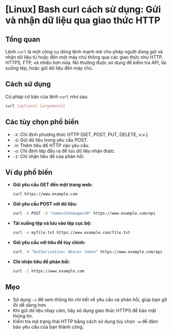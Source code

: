# [Linux] Bash curl cách sử dụng: Gửi và nhận dữ liệu qua giao thức HTTP

## Tổng quan
Lệnh `curl` là một công cụ dòng lệnh mạnh mẽ cho phép người dùng gửi và nhận dữ liệu từ hoặc đến một máy chủ thông qua các giao thức như HTTP, HTTPS, FTP, và nhiều hơn nữa. Nó thường được sử dụng để kiểm tra API, tải xuống tệp, hoặc gửi dữ liệu đến máy chủ.

## Cách sử dụng
Cú pháp cơ bản của lệnh `curl` như sau:
```bash
curl [options] [arguments]
```

## Các tùy chọn phổ biến
- `-X`: Chỉ định phương thức HTTP (GET, POST, PUT, DELETE, v.v.).
- `-d`: Gửi dữ liệu trong yêu cầu POST.
- `-H`: Thêm tiêu đề HTTP vào yêu cầu.
- `-o`: Chỉ định tệp đầu ra để lưu dữ liệu nhận được.
- `-I`: Chỉ nhận tiêu đề của phản hồi.

## Ví dụ phổ biến
- **Gửi yêu cầu GET đến một trang web:**
  ```bash
  curl https://www.example.com
  ```

- **Gửi yêu cầu POST với dữ liệu:**
  ```bash
  curl -X POST -d "name=John&age=30" https://www.example.com/api
  ```

- **Tải xuống tệp và lưu vào tệp cục bộ:**
  ```bash
  curl -o myfile.txt https://www.example.com/file.txt
  ```

- **Gửi yêu cầu với tiêu đề tùy chỉnh:**
  ```bash
  curl -H "Authorization: Bearer token" https://www.example.com/api
  ```

- **Chỉ nhận tiêu đề phản hồi:**
  ```bash
  curl -I https://www.example.com
  ```

## Mẹo
- Sử dụng `-v` để xem thông tin chi tiết về yêu cầu và phản hồi, giúp bạn gỡ lỗi dễ dàng hơn.
- Khi gửi dữ liệu nhạy cảm, hãy sử dụng giao thức HTTPS để bảo mật thông tin.
- Kiểm tra mã trạng thái HTTP bằng cách sử dụng tùy chọn `-w` để đảm bảo yêu cầu của bạn thành công.